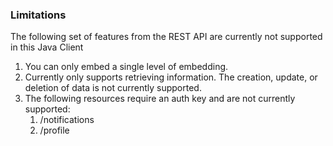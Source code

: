 ### Limitations
The following set of features from the REST API are currently not supported in this Java Client
1. You can only embed a single level of embedding.
2. Currently only supports retrieving information. The creation, update, or deletion of data is not currently supported.
3. The following resources require an auth key and are not currently supported:
    1. /notifications
    2. /profile
     